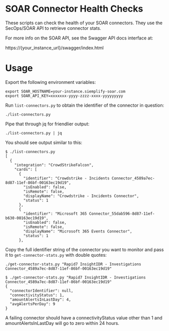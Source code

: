 # SOAR Connector Health Checks

These scripts can check the health of your SOAR connectors. They use the SecOps/SOAR API to retrieve connector stats.

For more info on the SOAR API, see the Swagger API docs interface at:

https://{your_instance_url}/swagger/index.html

# Usage

Export the following environment variables:

```
export SOAR_HOSTNAME=your-instance.siemplify-soar.com
export SOAR_API_KEY=xxxxxxx-yyyy-zzzz-xxxx-yyyyyyyyy
```

Run `list-connectors.py` to obtain the identifier of the connector in question:

```
./list-connectors.py
```

Pipe that through jq for friendlier output:

```
./list-connectors.py | jq
```

You should see output similar to this:

```
$ ./list-connectors.py 
[
  {
    "integration": "CrowdStrikeFalcon",
    "cards": [
      {
        "identifier": "Crowdstrike - Incidents Connector_4589a7ec-8d87-11ef-86bf-00163ec19d19",
        "isEnabled": false,
        "isRemote": false,
        "displayName": "Crowdstrike - Incidents Connector",
        "status": 1
      },
      {
        "identifier": "Microsoft 365 Connector_55dab596-8d87-11ef-b630-00163ec19d19",
        "isEnabled": false,
        "isRemote": false,
        "displayName": "Microsoft 365 Events Connector",
        "status": 1
      },
```

Copy the full identifier string of the connector you want to monitor and pass it to `get-connector-stats.py` with double quotes:

```
./get-connector-stats.py "Rapid7 InsightIDR - Investigations Connector_4589a7ec-8d87-11ef-86bf-00163ec19d19"
```

```
$ ./get-connector-stats.py "Rapid7 InsightIDR - Investigations Connector_4589a7ec-8d87-11ef-86bf-00163ec19d19"
{
  "connectorIdentifier": null,
  "connectivityStatus": 1,
  "amountAlertsInLastDay": 4,
  "avgAlertsPerDay": 9
}
```

A failing connector should have a connectivityStatus value other than 1 and amountAlertsInLastDay will go to zero within 24 hours.


